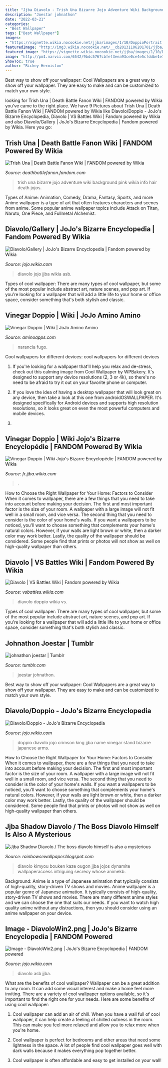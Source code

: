 ```yaml
---
title: "Jjba Diavolo - Trish Una Bizarre Jojo Adventure Wiki Background Pink Wikia Info Hair Death Jojos"
description: "Joestar johnathon"
date: "2022-03-21"
categories:
- "Best Wallpaper"
tags: ["Best Wallpaper"]
images:
- "https://vignette.wikia.nocookie.net/jjba/images/1/10/DoppioPortrait.png/revision/latest/scale-to-width-down/296?cb=20170815120826&amp;path-prefix=fr"
featuredImage: "http://img3.wikia.nocookie.net/__cb20131106201701/jjba/images/b/bc/DoppioPortraitKC2.png"
featured_image: "https://vignette.wikia.nocookie.net/jjba/images/1/10/DoppioPortrait.png/revision/latest/scale-to-width-down/296?cb=20170815120826&amp;path-prefix=fr"
image: "http://pm1.narvii.com/6542/9bdc5767cbfef3eea93ce0ce4e5cfddbe1e1210c_00.jpg"
ShowToc: true
author: "Rickey Hermiston"
---
```



Best way to show off your wallpaper:
Cool Wallpapers are a great way to show off your wallpaper. They are easy to make and can be customized to match your own style.

	

		
looking for Trish Una | Death Battle Fanon Wiki | FANDOM powered by Wikia you've came to the right place. We have 9 Pictures about Trish Una | Death Battle Fanon Wiki | FANDOM powered by Wikia like Diavolo/Doppio - JoJo&#039;s Bizarre Encyclopedia, Diavolo | VS Battles Wiki | Fandom powered by Wikia and also Diavolo/Gallery | JoJo&#039;s Bizarre Encyclopedia | Fandom powered by Wikia. Here you go:
		
    
## Trish Una | Death Battle Fanon Wiki | FANDOM Powered By Wikia

<img loading=lazy src="https://vignette.wikia.nocookie.net/deathbattlefanon/images/4/49/Trish-0.png/revision/latest?cb=20170603211130" onerror="this.onerror=null;this.src='https://tse3.mm.bing.net/th?id=OIP.P5fulX2nlQ4rxMItMzadvAHaLm&amp;pid=15.1';" alt="Trish Una | Death Battle Fanon Wiki | FANDOM powered by Wikia">

_Source: deathbattlefanon.fandom.com_

>trish una bizarre jojo adventure wiki background pink wikia info hair death jojos. 

	

Types of Anime: Animation, Comedy, Drama, Fantasy, Sports, and more
Anime wallpaper is a type of art that often features characters and scenes from anime. Some popular anime wallpaper topics include Attack on Titan, Naruto, One Piece, and Fullmetal Alchemist.

    
## Diavolo/Gallery | JoJo&#039;s Bizarre Encyclopedia | Fandom Powered By Wikia

<img loading=lazy src="https://vignette1.wikia.nocookie.net/jjba/images/a/a7/DiavoloHHA0.jpg/revision/latest/zoom-crop/width/240/height/240?cb=20161218071805" onerror="this.onerror=null;this.src='https://tse3.mm.bing.net/th?id=OIP.b86SXcEuQ_oVQ7VuBWsUwAAAAA&amp;pid=15.1';" alt="Diavolo/Gallery | JoJo&#039;s Bizarre Encyclopedia | Fandom powered by Wikia">

_Source: jojo.wikia.com_

>diavolo jojo jjba wikia asb. 

	

Types of cool wallpaper:
There are many types of cool wallpaper, but some of the most popular include abstract art, nature scenes, and pop art. If you're looking for a wallpaper that will add a little life to your home or office space, consider something that's both stylish and classic.

    
## Vinegar Doppio | Wiki | JoJo Amino Amino

<img loading=lazy src="http://pm1.narvii.com/6542/9bdc5767cbfef3eea93ce0ce4e5cfddbe1e1210c_00.jpg" onerror="this.onerror=null;this.src='https://tse2.mm.bing.net/th?id=OIP.iPizNfgfZS4P2aIj3bJgMAHaHh&amp;pid=15.1';" alt="Vinegar Doppio | Wiki | JoJo Amino Amino">

_Source: aminoapps.com_

>narancia fugo. 

	

Cool wallpapers for different devices:
cool wallpapers for different devices 

1. If you're looking for a wallpaper that'll help you relax and de-stress, check out this calming image from Cool Wallpaper by WPBakery. It's designed to support any device resolutions (2, 3 or 4k), so there's no need to be afraid to try it out on your favorite phone or computer.

2. If you love the idea of having a desktop wallpaper that will look great on any device, then take a look at this one from androidOSWALLPAPER. It's designed specifically for Android devices and supports high resolution resolutions, so it looks great on even the most powerful computers and mobile devices.

3.

    
## Vinegar Doppio | Wiki Jojo&#039;s Bizarre Encyclopédie | FANDOM Powered By Wikia

<img loading=lazy src="https://vignette.wikia.nocookie.net/jjba/images/1/10/DoppioPortrait.png/revision/latest/scale-to-width-down/296?cb=20170815120826&amp;path-prefix=fr" onerror="this.onerror=null;this.src='https://tse4.mm.bing.net/th?id=OIP.ZzIT7hYI_6e20wNzni5mAAAAAA&amp;pid=15.1';" alt="Vinegar Doppio | Wiki Jojo&#039;s Bizarre Encyclopédie | FANDOM powered by Wikia">

_Source: fr.jjba.wikia.com_

>. 

	

How to Choose the Right Wallpaper for Your Home: Factors to Consider
When it comes to wallpaper, there are a few things that you need to take into account before making your decision. The first and most important factor is the size of your room. A wallpaper with a large image will not fit well in a small room, and vice versa. 
The second thing that you need to consider is the color of your home's walls. If you want a wallpapers to be noticed, you'll want to choose something that complements your home's natural colors. However, if your walls are light brown or white, then a darker color may work better. 
Lastly, the quality of the wallpaper should be considered. Some people find that prints or photos will not show as well on high-quality wallpaper than others.

    
## Diavolo | VS Battles Wiki | Fandom Powered By Wikia

<img loading=lazy src="http://vignette4.wikia.nocookie.net/vsbattles/images/f/f3/Doppio.jpg/revision/latest?cb=20140627170802" onerror="this.onerror=null;this.src='https://tse3.mm.bing.net/th?id=OIP.pxxTVQenIfN6iOC5CcHNDgHaJ6&amp;pid=15.1';" alt="Diavolo | VS Battles Wiki | Fandom powered by Wikia">

_Source: vsbattles.wikia.com_

>diavolo doppio wikia vs. 

	

Types of cool wallpaper:
There are many types of cool wallpaper, but some of the most popular include abstract art, nature scenes, and pop art. If you're looking for a wallpaper that will add a little life to your home or office space, consider something that's both stylish and classic.

    
## Johnathon Joestar | Tumblr

<img loading=lazy src="https://78.media.tumblr.com/8db9e25fad86d6788629c718fd65c566/tumblr_o4tvxqipDp1v9ewzio1_500.png" onerror="this.onerror=null;this.src='https://tse1.mm.bing.net/th?id=OIP.RaelUmiPe_LqXBm0jcVf_gHaHm&amp;pid=15.1';" alt="johnathon joestar | Tumblr">

_Source: tumblr.com_

>joestar johnathon. 

	

Best way to show off your wallpaper:
Cool Wallpapers are a great way to show off your wallpaper. They are easy to make and can be customized to match your own style.

    
## Diavolo/Doppio - JoJo&#039;s Bizarre Encyclopedia

<img loading=lazy src="http://img3.wikia.nocookie.net/__cb20131106201701/jjba/images/b/bc/DoppioPortraitKC2.png" onerror="this.onerror=null;this.src='https://tse3.mm.bing.net/th?id=OIP.7XSe25vcXl_RBXkxvexOLgHaJ6&amp;pid=15.1';" alt="Diavolo/Doppio - JoJo&#039;s Bizarre Encyclopedia">

_Source: jojo.wikia.com_

>doppio diavolo jojo crimson king jjba name vinegar stand bizarre japanese arms. 

	

How to Choose the Right Wallpaper for Your Home: Factors to Consider
When it comes to wallpaper, there are a few things that you need to take into account before making your decision. The first and most important factor is the size of your room. A wallpaper with a large image will not fit well in a small room, and vice versa. 
The second thing that you need to consider is the color of your home's walls. If you want a wallpapers to be noticed, you'll want to choose something that complements your home's natural colors. However, if your walls are light brown or white, then a darker color may work better. 
Lastly, the quality of the wallpaper should be considered. Some people find that prints or photos will not show as well on high-quality wallpaper than others.

    
## Jjba Shadow Diavolo / The Boss Diavolo Himself Is Also A Mysterious

<img loading=lazy src="https://pbs.twimg.com/media/D8ea39iX4AAz8dm.jpg" onerror="this.onerror=null;this.src='https://tse4.mm.bing.net/th?id=OIP.N9XiOC8z-rEtXcJd1SEOOgHaEK&amp;pid=15.1';" alt="Jjba Shadow Diavolo / The boss diavolo himself is also a mysterious">

_Source: rainbowsewallpaper.blogspot.com_

>diavolo kimyou bouken kaze ougon jjba jojos dynamite wallpaperaccess intriguing secrecy whose animekb. 

	

Background: Anime is a type of Japanese animation that typically consists of high-quality, story-driven TV shows and movies.
Anime wallpaper is a popular genre of Japanese animation. It typically consists of high-quality, story-driven TV shows and movies. There are many different anime styles and we can choose the one that suits our needs. If you want to watch high quality anime without any distractions, then you should consider using an anime wallpaper on your device.

    
## Image - DiavoloWin2.png | JoJo&#039;s Bizarre Encyclopedia | FANDOM Powered

<img loading=lazy src="https://vignette.wikia.nocookie.net/jjba/images/e/e0/DiavoloWin2.png/revision/latest?cb=20131018183036" onerror="this.onerror=null;this.src='https://tse1.mm.bing.net/th?id=OIP.S7i0NfhQSygRpmeTgtO7vwHaEJ&amp;pid=15.1';" alt="Image - DiavoloWin2.png | JoJo&#039;s Bizarre Encyclopedia | FANDOM powered">

_Source: jojo.wikia.com_

>diavolo asb jjba. 

	

What are the benefits of cool wallpaper?
Wallpaper can be a great addition to any room. It can add some visual interest and make a home feel more inviting. There are a variety of cool wallpaper options available, so it's important to find the right one for your needs. Here are some benefits of using cool wallpaper: 
1. Cool wallpaper can add an air of chill. When you have a wall full of cool wallpaper, it can help create a feeling of chilled outness in the room. This can make you feel more relaxed and allow you to relax more when you're home. 

2. Cool wallpaper is perfect for bedrooms and other areas that need some lightness in the space. A lot of people find cool wallpaper goes well with dark walls because it makes everything pop together better. 

3. Cool wallpaper is often affordable and easy to get installed on your wall!

